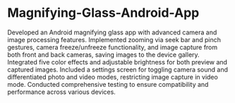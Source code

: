 # Magnifying-Glass-Android-App
Developed an Android magnifying glass app with advanced camera and image processing features. Implemented zooming via seek bar and pinch gestures, camera freeze/unfreeze functionality, and image capture from both front and back cameras, saving images to the device gallery. Integrated five color effects and adjustable brightness for both preview and captured images. Included a settings screen for toggling camera sound and differentiated photo and video modes, restricting image capture in video mode. Conducted comprehensive testing to ensure compatibility and performance across various devices.

